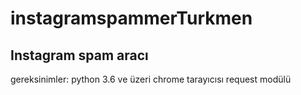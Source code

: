 # instagramspammerTurkmen
Instagram spam aracı
-----------------------------------------------------------
gereksinimler:
python 3.6 ve üzeri
chrome tarayıcısı
request modülü
